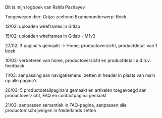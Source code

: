 Dit is mijn logboek van Rahib Pashayev 

Toegewezen dier: Grijze zeehond Examenonderwerp: Boek

12/02: uploaden wireframes in Gitlab

15/02: uploaden wireframes in Gitlab - M1v3

27/02: 3 pagina's gemaakt → Home, productoverzicht, productdetail van 1 boek

10/03: verbeteren van home, productoverzicht en productdetail a.d.h.v. feedback

11/03: aanpassing aan navigatiemenu: zetten in header in plaats van main op alle pagina's

20/03: 5 productdetailpagina's gemaakt en artikelen toegevoegd aan productoverzicht, FAQ en contactpagina gemaakt

21/03: aanpassen semantiek in FAQ-pagina, aanpassen alle productomschrijvingen in Nederlands zetten